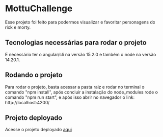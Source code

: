 # MottuChallenge

Esse projeto foi feito para podermos visualizar e favoritar personagens do rick e morty.

## Tecnologias necessárias para rodar o projeto
E necessário ter o angular/cli na versão 15.2.0 e também o node na versão 14.20.1.

## Rodando o projeto
Para rodar o projeto, basta acessar a pasta raiz e rodar no terminal o comando "npm install", após concluir a instalação do node_modules rode o comando "npm run start", e após isso abrir no navegador o link: http://localhost:4200/

## Projeto deployado
Acesse o projeto deployado [aqui](https://raphaelhnl.github.io/mottu-teste-front/#/search)
